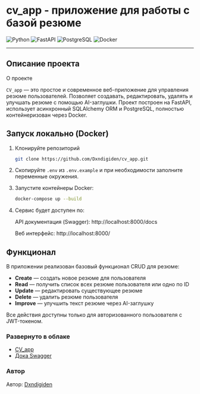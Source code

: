 # cv_app - приложение для работы с базой резюме

![Python](https://img.shields.io/badge/-Python-3776AB?style=flat&logo=python&logoColor=white)
![FastAPI](https://img.shields.io/badge/-FastAPI-009688?style=flat&logo=fastapi&logoColor=white)
![PostgreSQL](https://img.shields.io/badge/-PostgreSQL-336791?style=flat&logo=postgresql&logoColor=white)
![Docker](https://img.shields.io/badge/-Docker-2496ED?style=flat&logo=docker&logoColor=white)

---

## Описание проекта

О проекте

`CV_app` — это простое и современное веб-приложение для управления резюме пользователей.
Позволяет создавать, редактировать, удалять и улучшать резюме с помощью AI-заглушки.
Проект построен на FastAPI, использует асинхронный SQLAlchemy ORM и PostgreSQL, полностью контейнеризован через Docker.


## Запуск локально (Docker)

1. Клонируйте репозиторий 
   ```bash
   git clone https://github.com/Dxndigiden/cv_app.git
   ```
2. Скопируйте `.env` из `.env.example` и при необходимости заполните переменные окружения.
3. Запустите контейнеры Docker:
   ```bash
   docker-compose up --build
   ```
4. Сервис будет доступен по: 

   API документация (Swagger): http://localhost:8000/docs

   Веб интерфейс: http://localhost:8000/

## Функционал

В приложении реализован базовый функционал CRUD для резюме:

- **Create** — создать новое резюме для пользователя  
- **Read** — получить список всех резюме пользователя или одно по ID  
- **Update** — редактировать существующее резюме  
- **Delete** — удалить резюме пользователя  
- **Improve** — улучшить текст резюме через AI-заглушку  

Все действия доступны только для авторизованного пользователя с JWT-токеном.

### Развернуто в облаке

- [CV_app](http://178.72.128.59:8000/)
- [Дока Swagger](http://178.72.128.59:8000/docs)

### Автор

Автор: [Dxndigiden](https://github.com/dxndigiden)
